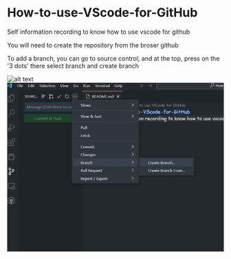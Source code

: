 # How-to-use-VScode-for-GitHub
Self information recording to know how to use vscode for github

You will need to create the repository from the broser github

To add a branch, you can go to source control, and at the top, press on the '3 dots' there select branch and create branch

![alt text](http://url/to/Screenshot_20230228_055209.png)
![alt text](https://github.com/SHINE-six/How-to-use-VScode-for-GitHub/blob/main/Screenshot_20230228_055209.png?raw=true)
